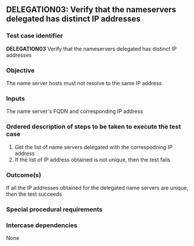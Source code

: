 ## DELEGATION03: Verify that the nameservers delegated has distinct IP addresses 

### Test case identifier
**DELEGATION03** Verify that the nameservers delegated has distinct IP addresses 

### Objective
The name server hosts must not resolve to the same IP address

### Inputs
The name server's FQDN and corresponding IP address

### Ordered description of steps to be taken to execute the test case
1. Get the list of name servers delegated with the correspodning IP address
2. If the list of IP address obtained is not unique, then the test fails

### Outcome(s)
If all the IP addresses obtained for the delegated name servers are unique, then the test succeeds 

### Special procedural requirements

### Intercase dependencies
None
